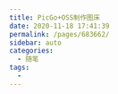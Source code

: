 ```yaml
---
title: PicGo+OSS制作图床
date: 2020-11-18 17:41:39
permalink: /pages/683662/
sidebar: auto
categories:
  - 随笔
tags:
  - 
---
```

